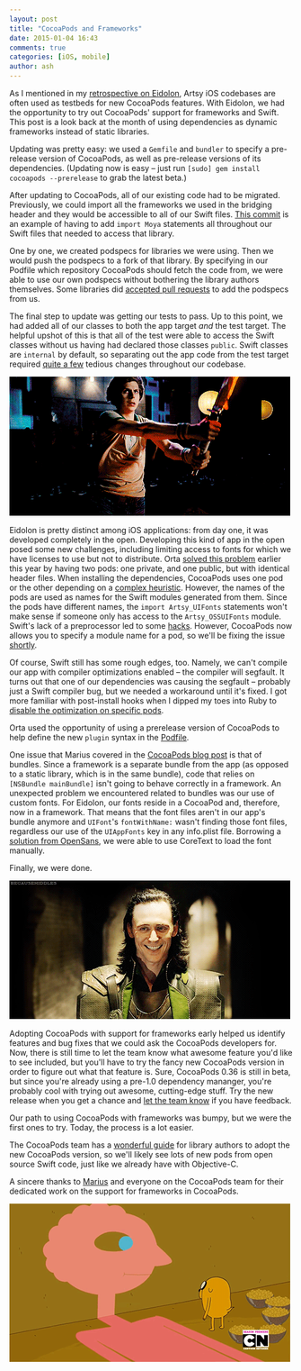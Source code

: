 ```yaml
---
layout: post
title: "CocoaPods and Frameworks"
date: 2015-01-04 16:43
comments: true
categories: [iOS, mobile]
author: ash
---
```


As I mentioned in my [retrospective on Eidolon](https://artsy.github.io/blog/2014/11/13/eidolon-retrospective/), Artsy iOS codebases are often used as testbeds for new CocoaPods features. With Eidolon, we had the opportunity to try out CocoaPods' support for frameworks and Swift. This post is a look back at the month of using dependencies as dynamic frameworks instead of static libraries.

<!-- more -->

Updating was pretty easy: we used a `Gemfile` and `bundler` to specify a pre-release version of CocoaPods, as well as pre-release versions of its dependencies. (Updating now is easy – just run `[sudo] gem install cocoapods --prerelease` to grab the latest beta.)

After updating to CocoaPods, all of our existing code had to be migrated. Previously, we could import all the frameworks we used in the bridging header and they would be accessible to all of our Swift files. [This commit](https://github.com/orta/eidolon/commit/abc359c55d4322d21d88349fbd044bf5b5f04725) is an example of having to add `import Moya` statements all throughout our Swift files that needed to access that library.

One by one, we created podspecs for libraries we were using. Then we would push the podspecs to a fork of that library. By specifying in our Podfile which repository CocoaPods should fetch the code from, we were able to use our own podspecs without bothering the library authors themselves. Some libraries did [accepted pull requests](https://github.com/Quick/Quick/pull/197) to add the podspecs from us.

The final step to update was getting our tests to pass. Up to this point, we had added all of our classes to both the app target *and* the test target. The helpful upshot of this is that all of the test were able to access the Swift classes without us having had declared those classes `public`. Swift classes are `internal` by default, so separating out the app code from the test target required [quite a few](https://github.com/orta/eidolon/pull/4) tedious changes throughout our codebase.

![Level up.](/images/2015-01-04-cocoapods-and-frameworks/levelup.gif)

Eidolon is pretty distinct among iOS applications: from day one, it was developed completely in the open. Developing this kind of app in the open posed some new challenges, including limiting access to fonts for which we have licenses to use but not to distribute. Orta [solved this problem](http://artsy.github.io/blog/2014/06/20/artsys-first-closed-source-pod/) earlier this year by having two pods: one private, and one public, but with identical header files. When installing the dependencies, CocoaPods uses one pod or the other depending on a [complex heuristic](https://github.com/artsy/eidolon/blob/4ae52f166f2d1620f25a59f36e6a87915ba32705/Podfile#L31-L35). However, the names of the pods are used as names for the Swift modules generated from them. Since the pods have different names, the `import Artsy_UIFonts` statements won't make sense if someone only has access to the `Artsy_OSSUIFonts` module. Swift's lack of a preprocessor led to some [hacks](https://github.com/artsy/eidolon/commit/57aa66681727cfed11239f9b5a62bb59fee35f1a). However, CocoaPods now allows you to specify a module name for a pod, so we'll be fixing the issue [shortly](https://github.com/artsy/Artsy-OSSUIFonts/issues/1).

Of course, Swift still has some rough edges, too. Namely, we can't compile our app with compiler optimizations enabled – the compiler will segfault. It turns out that one of our dependencies was causing the segfault – probably just a Swift compiler bug, but we needed a workaround until it's fixed. I got more familiar with post-install hooks when I dipped my toes into Ruby to [disable the optimization on specific pods](https://github.com/ashfurrow/cocoapods-chillax-swift).

Orta used the opportunity of using a prerelease version of CocoaPods to help define the new `plugin` syntax in the [Podfile](https://github.com/artsy/eidolon/commit/cdc8dde011e98878a7dde646d0da75c34c8fd5a9#diff-4a25b996826623c4a3a4910f47f10c30).

One issue that Marius covered in the [CocoaPods blog post](http://blog.cocoapods.org/Pod-Authors-Guide-to-CocoaPods-Frameworks/) is that of bundles. Since a framework is a separate bundle from the app (as opposed to a static library, which is in the same bundle), code that relies on `[NSBundle mainBundle]` isn't going to behave correctly in a framework. An unexpected problem we encountered related to bundles was our use of custom fonts. For Eidolon, our fonts reside in a CocoaPod and, therefore, now in a framework. That means that the font files aren't in our app's bundle anymore and `UIFont`'s `fontWithName:` wasn't finding those font files, regardless our use of the `UIAppFonts` key in any info.plist file. Borrowing a [solution from OpenSans](https://github.com/CocoaPods-Fonts/OpenSans/blob/874e65bc21abe54284e195484d2259b2fe858680/UIFont%2BOpenSans.m#L18-L38), we were able to use CoreText to load the font manually.

Finally, we were done.

![Finally finished.](/images/2015-01-04-cocoapods-and-frameworks/success.gif)

Adopting CocoaPods with support for frameworks early helped us identify features and bug fixes that we could ask the CocoaPods developers for. Now, there is still time to let the team know what awesome feature you'd like to see included, but you'll have to try the fancy new CocoaPods version in order to figure out what that feature is. Sure, CocoaPods 0.36 is still in beta, but since you're already using a pre-1.0 dependency mananger, you're probably cool with trying out awesome, cutting-edge stuff. Try the new release when you get a chance and [let the team know](https://github.com/CocoaPods/CocoaPods/issues/new) if you have feedback.


Our path to using CocoaPods with frameworks was bumpy, but we were the first ones to try. Today, the process is a lot easier.

The CocoaPods team has a [wonderful guide](http://blog.cocoapods.org/Pod-Authors-Guide-to-CocoaPods-Frameworks/) for library authors to adopt the new CocoaPods version, so we'll likely see lots of new pods from open source Swift code, just like we already have with Objective-C.

A sincere thanks to [Marius](http://twitter.com/mrackwitz) and everyone on the CocoaPods team for their dedicated work on the support for frameworks in CocoaPods.

![Great work, team.](/images/2015-01-04-cocoapods-and-frameworks/highfive.gif)
